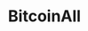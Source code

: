 ---
title: BitcoinAll
crosslinks:
- Bitcoin
- Bitcoincash
- BitcoinMarkets
- BitcoinMining
- BitcoinJustUseIt
- CryptoCurrency
- BitcoinTechnology
- BTCuncensored
- BitcoinTV
- BitcoinSerious
- me_irl
- Bitcoin_Exposed
- Bitcoin_Classic
- BitcoinABC
- BitcoinInternational
- ethereum
- BTC
- ProCSS
---